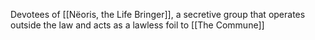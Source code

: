 Devotees of [[Nëoris, the Life Bringer]], a secretive group that operates outside the law and acts as a lawless foil to [[The Commune]]
